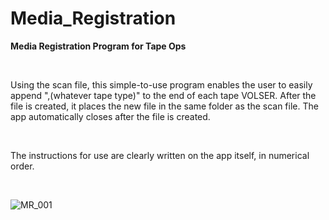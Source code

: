 # Media_Registration

<b>Media Registration Program for Tape Ops</B>

<br>

Using the scan file, this simple-to-use program enables the user to easily append ",(whatever tape type)" to the end of each tape VOLSER. After the file is created, it places the new file in the same folder as the scan file. The app automatically closes after the file is created.  

<br>

The instructions for use are clearly written on the app itself, in numerical order. 

<br>

![MR_001](https://user-images.githubusercontent.com/14056593/62066986-49392b80-b1f8-11e9-9dfd-8b1d35440a2a.JPG)



 

 



